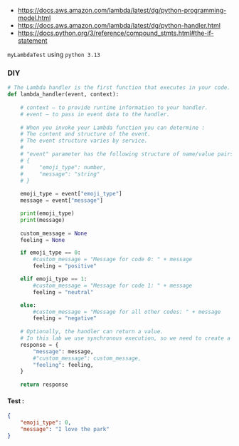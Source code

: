 - https://docs.aws.amazon.com/lambda/latest/dg/python-programming-model.html
- https://docs.aws.amazon.com/lambda/latest/dg/python-handler.html
- https://docs.python.org/3/reference/compound_stmts.html#the-if-statement

``myLambdaTest`` using ``python 3.13``

### DIY
```python
# The Lambda handler is the first function that executes in your code.
def lambda_handler(event, context):
    
    # context – to provide runtime information to your handler.
    # event – to pass in event data to the handler.
    
    # When you invoke your Lambda function you can determine :
    # The content and structure of the event. 
    # The event structure varies by service.
    # 
    # "event" parameter has the following structure of name/value pairs:
    # {
    #     "emoji_type": number,
    #     "message": "string"
    # }
        
    emoji_type = event["emoji_type"]
    message = event["message"]

    print(emoji_type)
    print(message)
    
    custom_message = None
    feeling = None

    if emoji_type == 0:
        #custom_message = "Message for code 0: " + message
        feeling = "positive"

    elif emoji_type == 1:
        #custom_message = "Message for code 1: " + message
        feeling = "neutral"

    else:
        #custom_message = "Message for all other codes: " + message
        feeling = "negative"
        
    # Optionally, the handler can return a value.
    # In this lab we use synchronous execution, so we need to create a response
    response = {
        "message": message,
        #"custom_message": custom_message,
        "feeling": feeling,
    }
    
    return response
```

#### Test :
```json
{
	"emoji_type": 0,
	"message": "I love the park"
}
```

